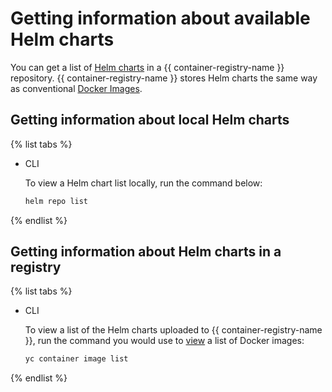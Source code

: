 # Getting information about available Helm charts

You can get a list of [Helm charts](https://helm.sh/docs/topics/charts/) in a {{ container-registry-name }} repository. {{ container-registry-name }} stores Helm charts the same way as conventional [Docker Images](../../concepts/docker-image.md).

## Getting information about local Helm charts

{% list tabs %}

- CLI

   To view a Helm chart list locally, run the command below:

   ```bash
   helm repo list
   ```

{% endlist %}

## Getting information about Helm charts in a registry

{% list tabs %}

- CLI

   To view a list of the Helm charts uploaded to {{ container-registry-name }}, run the command you would use to [view](../docker-image/docker-image-list.md#docker-image-list) a list of Docker images:

   ```bash
   yc container image list
   ```

{% endlist %}